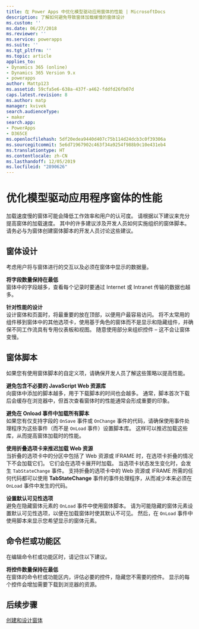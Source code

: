 ```yaml
---
title: 在 Power Apps 中优化模型驱动应用窗体的性能 | MicrosoftDocs
description: 了解如何避免导致窗体加载缓慢的窗体设计
ms.custom: ''
ms.date: 06/27/2018
ms.reviewer: ''
ms.service: powerapps
ms.suite: ''
ms.tgt_pltfrm: ''
ms.topic: article
applies_to:
- Dynamics 365 (online)
- Dynamics 365 Version 9.x
- powerapps
author: Mattp123
ms.assetid: 59cfa5e6-638a-437f-a462-fddfd26fb07d
caps.latest.revision: 8
ms.author: matp
manager: kvivek
search.audienceType:
- maker
search.app:
- PowerApps
- D365CE
ms.openlocfilehash: 5df20edea9440d407c75b114d24dcb3c0f39306a
ms.sourcegitcommit: 5e6d71967902c463f34a9254f988b9c10e431eb4
ms.translationtype: HT
ms.contentlocale: zh-CN
ms.lasthandoff: 12/05/2019
ms.locfileid: "2890626"
---
```

# <a name="optimize-model-driven-app-form-performance"></a>优化模型驱动应用程序窗体的性能

加载速度慢的窗体可能会降低工作效率和用户的认可度。 请根据以下建议来充分提高窗体的加载速度。 其中的许多建议涉及开发人员如何实施组织的窗体脚本。 请务必与为窗体创建窗体脚本的开发人员讨论这些建议。  
  
<a name="BKMK_FormDesign"></a>   
## <a name="form-design"></a>窗体设计  
 考虑用户将与窗体进行的交互以及必须在窗体中显示的数据量。  
  
 **将字段数量保持在最低**  
 窗体中的字段越多，查看每个记录时要通过 Internet 或 Intranet 传输的数据也越多。
 
 **针对性能的设计**  
 设计窗体和页面时，将最重要的放在顶部，以便用户最容易访问。 将不太常用的组件移到窗体中的其他选项卡，使用基于角色的窗体而不是显示和隐藏组件，并确保不同工作流具有专用仪表板和视图。 随意使用部分来组织控件 – 这不会让窗体变慢。
 
<a name="BKMK_FormScripts"></a>   
## <a name="form-scripts"></a>窗体脚本  
 如果您有使用窗体脚本的自定义项，请确保开发人员了解这些策略以提高性能。  
  
 **避免包含不必要的 JavaScript Web 资源库**  
 向窗体中添加的脚本越多，用于下载脚本的时间也会越多。 通常，脚本首次下载后会缓存在浏览器中，但首次查看窗体时的性能通常会形成重要的印象。  
  
 **避免在 Onload 事件中加载所有脚本**  
 如果您有仅支持字段的 `OnSave` 事件或 `OnChange` 事件的代码，请确保使用事件处理程序为这些事件（而不是 `OnLoad` 事件）设置脚本库。 这样可以推迟加载这些库，从而提高窗体加载时的性能。  
  
 **使用折叠选项卡来推迟加载 Web 资源**  
 当折叠的选项卡中的分区中包括了 Web 资源或 IFRAME 时，在选项卡折叠的情况下不会加载它们。 它们会在选项卡展开时加载。 当选项卡状态发生变化时，会发生 `TabStateChange` 事件。 支持折叠的选项卡中的 Web 资源或 IFRAME 所需的任何代码都可以使用 **TabStateChange** 事件的事件处理程序，从而减少本来必须在 `OnLoad` 事件中发生的代码。  
  
 **设置默认可见性选项**  
 避免在隐藏窗体元素的 `OnLoad` 事件中使用窗体脚本。 请为可能隐藏的窗体元素设置默认可见性选项，以便在加载窗体时使其默认不可见。 然后，在 `OnLoad` 事件中使用脚本来显示您希望显示的窗体元素。  
  
<a name="BKMK_CommandBar"></a>   
## <a name="command-bar-or-ribbon"></a>命令栏或功能区  
 在编辑命令栏或功能区时，请记住以下建议。  
  
 **将控件数量保持在最低**  
 在窗体的命令栏或功能区内，评估必要的控件，隐藏您不需要的控件。 显示的每个控件会增加需要下载到浏览器的资源。  
  
## <a name="next-steps"></a>后续步骤  
 [创建和设计窗体](create-design-forms.md)    
    
 
